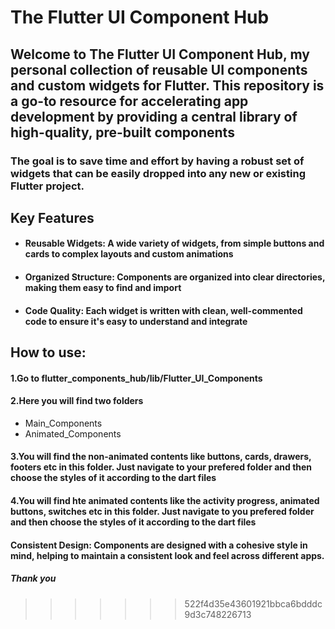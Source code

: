 
# The Flutter UI Component Hub

## Welcome to The Flutter UI Component Hub, my personal collection of reusable UI components and custom widgets for Flutter. This repository is a go-to resource for accelerating app development by providing a central library of high-quality, pre-built components

### The goal is to save time and effort by having a robust set of widgets that can be easily dropped into any new or existing Flutter project.

## Key Features

- #### Reusable Widgets: A wide variety of widgets, from simple buttons and cards to complex layouts and custom animations

- #### Organized Structure: Components are organized into clear directories, making them easy to find and import

- #### Code Quality: Each widget is written with clean, well-commented code to ensure it's easy to understand and integrate<br>

## How to use:<br>
#### 1.Go to flutter_components_hub/lib/Flutter_UI_Components <br>
#### 2.Here you will find two folders<br>
-   Main_Components<br>
-   Animated_Components<br>
#### 3.You will find the non-animated contents like buttons, cards, drawers, footers etc in this folder. Just navigate to your prefered folder and then choose the styles of it according to the dart files<br>
#### 4.You will find hte animated contents like the activity progress, animated buttons, switches etc in this folder. Just navigate to you prefered folder and then choose the styles of it according to the dart files<br>

#### Consistent Design: Components are designed with a cohesive style in mind, helping to maintain a consistent look and feel across different apps.<br>

##### Thank you

>>>>>>> 522f4d35e43601921bbca6bdddc9d3c748226713
